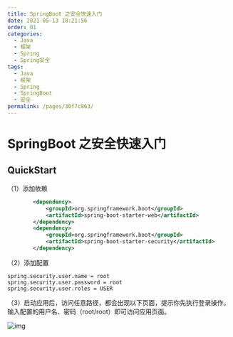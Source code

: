 ```yaml
---
title: SpringBoot 之安全快速入门
date: 2021-05-13 18:21:56
order: 01
categories:
  - Java
  - 框架
  - Spring
  - Spring安全
tags:
  - Java
  - 框架
  - Spring
  - SpringBoot
  - 安全
permalink: /pages/30f7c863/
---
```


# SpringBoot 之安全快速入门

## QuickStart

（1）添加依赖

```xml
		<dependency>
			<groupId>org.springframework.boot</groupId>
			<artifactId>spring-boot-starter-web</artifactId>
		</dependency>
		<dependency>
			<groupId>org.springframework.boot</groupId>
			<artifactId>spring-boot-starter-security</artifactId>
		</dependency>
```

（2）添加配置

```properties
spring.security.user.name = root
spring.security.user.password = root
spring.security.user.roles = USER
```

（3）启动应用后，访问任意路径，都会出现以下页面，提示你先执行登录操作。输入配置的用户名、密码（root/root）即可访问应用页面。

![img](https://raw.githubusercontent.com/dunwu/images/master/snap/image-20191118150326556.png)